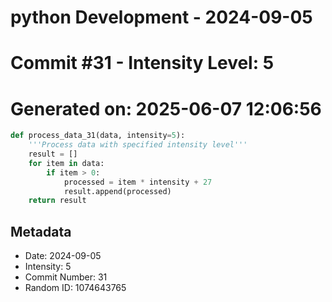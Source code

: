 ﻿# python Development - 2024-09-05
# Commit #31 - Intensity Level: 5
# Generated on: 2025-06-07 12:06:56
```python
def process_data_31(data, intensity=5):
    '''Process data with specified intensity level'''
    result = []
    for item in data:
        if item > 0:
            processed = item * intensity + 27
            result.append(processed)
    return result
```
## Metadata
- Date: 2024-09-05
- Intensity: 5
- Commit Number: 31
- Random ID: 1074643765
